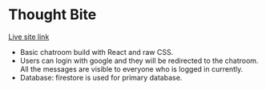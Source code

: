 # Thought Bite 

[Live site link](https://firebase-chatroom-beta.vercel.app)

- Basic chatroom build with React and raw CSS.
- Users can login with google and they will be redirected to the chatroom. All the messages are visible to everyone who is logged in currently. 
- Database: firestore is used for primary database.
